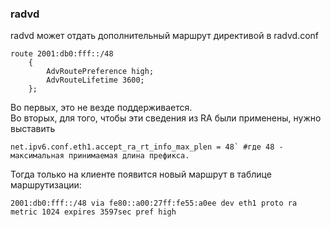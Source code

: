 ### radvd
radvd может отдать дополнительный маршрут директивой в radvd.conf  
```
route 2001:db0:fff::/48
	{
		AdvRoutePreference high;
		AdvRouteLifetime 3600;
    };
```
Во первых, это не везде поддерживается.  
Во вторых, для того, чтобы эти сведения из RA были применены, нужно выставить    
```
net.ipv6.conf.eth1.accept_ra_rt_info_max_plen = 48` #где 48 - максимальная принимаемая длина префикса.  
```

Тогда только на клиенте появится новый маршрут в таблице маршрутизации:  
```
2001:db0:fff::/48 via fe80::a00:27ff:fe55:a0ee dev eth1 proto ra metric 1024 expires 3597sec pref high
```
